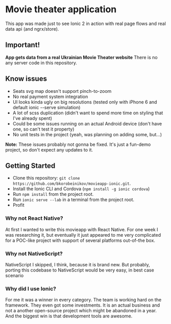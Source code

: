 # Movie theater application

This app was made just to see Ionic 2 in action with real page flows and real data api (and ngrx/store).

## Important!
**App gets data from a real Ukrainian Movie Theater website** There is no any server code in this repository.

## Know issues
 - Seats svg map doesn't support pinch-to-zoom
 - No real payment system integration
 - UI looks kinda ugly on big resolutions (tested only with iPhone 6 and default ionic --serve simulation)
 - A lot of scss duplication (didn't want to spend more time on styling that I've already spent)
 - Could be some issues running on an actual Android device (don't have one, so can't test it property)
 - No unit tests in the project (yeah, was planning on adding some, but...)
 
**Note:** These issues probably not gonna be fixed. It's just a fun-demo project, so don't expect any updates to it. 

## Getting Started

* Clone this repository: `git clone https://github.com/bkorobeinikov/movieapp-ionic.git`.
* Install the Ionic CLI and Cordova (`npm install -g ionic cordova`)
* Run `npm install` from the project root.
* Run `ionic serve --lab` in a terminal from the project root.
* Profit

### Why not React Native?
At first I wanted to write this movieapp with React Native. For one week I was researching it, but eventually it just appeared to me very complicated for a POC-like project with support of several platforms out-of-the box.

### Why not NativeScript?
NativeScript I skipped, I think, because it is brand new. But probably, porting this codebase to NativeScript would be very easy, in best case scenario 

### Why did I use Ionic? 
For me it was a winner in every category. The team is working hard on the framework. They even got some investments. It is an actual business and not a another open-source project which might be abandoned in a year. And the biggest win is that development tools are awesome. 